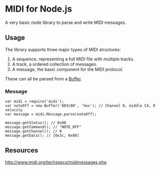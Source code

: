 # MIDI for Node.js

A very basic node library to parse and write MIDI messages.

## Usage

The library supports three major types of MIDI structures:

1. A sequence, representing a full MIDI file with multiple tracks.
2. A track, a ordered collection of messages.
3. A message, the basic component for the MIDI protocol.

These can all be parsed from a [Buffer](https://nodejs.org/api/buffer.html).

### Message

    var midi = require('midi');
    var noteOff = new Buffer('803c00', 'hex'); // Channel 0, middle C4, 0 velocity
    var message = midi.Message.parse(noteOff);
    
    message.getStatus(); // 0x80
    message.getCommand(); // "NOTE_OFF"
    message.getChannel(); // 0
    message.getData(); // [0x3c, 0x00]

## Resources

http://www.midi.org/techspecs/midimessages.php

